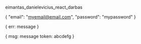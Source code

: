 eimantas_danielevicius_react_darbas

{
"email": "myemail@email.com",
"password": "mypassword"
}

<!-- On server error -->

{
err: message
}

<!-- On server success -->

{
msg: message
token: abcdefg
}

